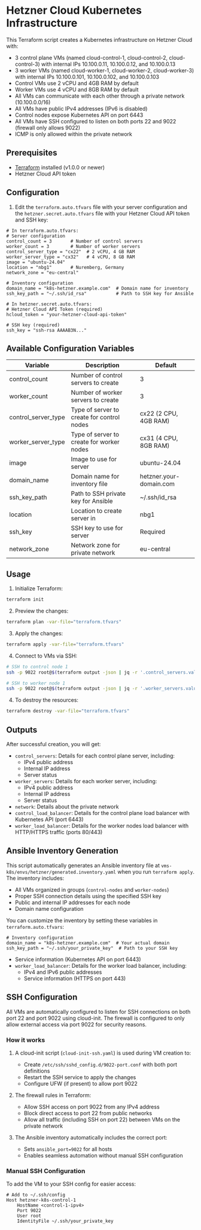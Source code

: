 # Hetzner Cloud Kubernetes Infrastructure

This Terraform script creates a Kubernetes infrastructure on Hetzner Cloud with:

- 3 control plane VMs (named cloud-control-1, cloud-control-2, cloud-control-3) with internal IPs 10.100.0.11, 10.100.0.12, and 10.100.0.13
- 3 worker VMs (named cloud-worker-1, cloud-worker-2, cloud-worker-3) with internal IPs 10.100.0.101, 10.100.0.102, and 10.100.0.103
- Control VMs use 2 vCPU and 4GB RAM by default
- Worker VMs use 4 vCPU and 8GB RAM by default
- All VMs can communicate with each other through a private network (10.100.0.0/16)
- All VMs have public IPv4 addresses (IPv6 is disabled)
- Control nodes expose Kubernetes API on port 6443
- All VMs have SSH configured to listen on both ports 22 and 9022 (firewall only allows 9022)
- ICMP is only allowed within the private network

## Prerequisites

- [Terraform](https://www.terraform.io/downloads.html) installed (v1.0.0 or newer)
- Hetzner Cloud API token

## Configuration

1. Edit the `terraform.auto.tfvars` file with your server configuration and the `hetzner.secret.auto.tfvars` file with your Hetzner Cloud API token and SSH key:

```hcl
# In terraform.auto.tfvars:
# Server configuration
control_count = 3       # Number of control servers
worker_count = 3        # Number of worker servers
control_server_type = "cx22"  # 2 vCPU, 4 GB RAM
worker_server_type = "cx32"   # 4 vCPU, 8 GB RAM
image = "ubuntu-24.04"
location = "nbg1"       # Nuremberg, Germany
network_zone = "eu-central"

# Inventory configuration
domain_name = "k8s-hetzner.example.com"  # Domain name for inventory
ssh_key_path = "~/.ssh/id_rsa"           # Path to SSH key for Ansible

# In hetzner.secret.auto.tfvars:
# Hetzner Cloud API Token (required)
hcloud_token = "your-hetzner-cloud-api-token"

# SSH key (required)
ssh_key = "ssh-rsa AAAAB3N..."
```

## Available Configuration Variables

| Variable           | Description                       | Default       |
|---------------------|-----------------------------------|---------------|
| control_count      | Number of control servers to create | 3           |
| worker_count       | Number of worker servers to create | 3            |
| control_server_type | Type of server to create for control nodes | cx22 (2 CPU, 4GB RAM) |
| worker_server_type  | Type of server to create for worker nodes | cx31 (4 CPU, 8GB RAM) |
| image              | Image to use for server           | ubuntu-24.04  |
| domain_name        | Domain name for inventory file     | hetzner.your-domain.com |
| ssh_key_path       | Path to SSH private key for Ansible| ~/.ssh/id_rsa |
| location           | Location to create server in      | nbg1          |
| ssh_key            | SSH key to use for server         | Required      |
| network_zone       | Network zone for private network  | eu-central    |

## Usage

1. Initialize Terraform:

```bash
terraform init
```

2. Preview the changes:

```bash
terraform plan -var-file="terraform.tfvars"
```

3. Apply the changes:

```bash
terraform apply -var-file="terraform.tfvars"
```

4. Connect to VMs via SSH:

```bash
# SSH to control node 1
ssh -p 9022 root@$(terraform output -json | jq -r '.control_servers.value["cloud-control-1"].ipv4')

# SSH to worker node 1
ssh -p 9022 root@$(terraform output -json | jq -r '.worker_servers.value["cloud-worker-1"].ipv4')
```

4. To destroy the resources:

```bash
terraform destroy -var-file="terraform.tfvars"
```

## Outputs

After successful creation, you will get:

- `control_servers`: Details for each control plane server, including:
  - IPv4 public address
  - Internal IP address
  - Server status
- `worker_servers`: Details for each worker server, including:
  - IPv4 public address
  - Internal IP address
  - Server status
- `network`: Details about the private network
- `control_load_balancer`: Details for the control plane load balancer with Kubernetes API (port 6443)
- `worker_load_balancer`: Details for the worker nodes load balancer with HTTP/HTTPS traffic (ports 80/443)

## Ansible Inventory Generation

This script automatically generates an Ansible inventory file at `vms-k8s/envs/hetzner/generated.inventory.yaml` when you run `terraform apply`. The inventory includes:

- All VMs organized in groups (`control-nodes` and `worker-nodes`)
- Proper SSH connection details using the specified SSH key
- Public and internal IP addresses for each node
- Domain name configuration

You can customize the inventory by setting these variables in `terraform.auto.tfvars`:

```hcl
# Inventory configuration
domain_name = "k8s-hetzner.example.com"  # Your actual domain
ssh_key_path = "~/.ssh/your_private_key"  # Path to your SSH key
```
  - Service information (Kubernetes API on port 6443)
- `worker_load_balancer`: Details for the worker load balancer, including:
  - IPv4 and IPv6 public addresses
  - Service information (HTTPS on port 443)

## SSH Configuration

All VMs are automatically configured to listen for SSH connections on both port 22 and port 9022 using cloud-init. The firewall is configured to only allow external access via port 9022 for security reasons.

### How it works

1. A cloud-init script (`cloud-init-ssh.yaml`) is used during VM creation to:
   - Create `/etc/ssh/sshd_config.d/9022-port.conf` with both port definitions
   - Restart the SSH service to apply the changes
   - Configure UFW (if present) to allow port 9022

2. The firewall rules in Terraform:
   - Allow SSH access on port 9022 from any IPv4 address
   - Block direct access to port 22 from public networks
   - Allow all traffic (including SSH on port 22) between VMs on the private network

3. The Ansible inventory automatically includes the correct port:
   - Sets `ansible_port=9022` for all hosts
   - Enables seamless automation without manual SSH configuration

### Manual SSH Configuration

To add the VM to your SSH config for easier access:

```
# Add to ~/.ssh/config
Host hetzner-k8s-control-1
    HostName <control-1-ipv4>
    Port 9022
    User root
    IdentityFile ~/.ssh/your_private_key
```
